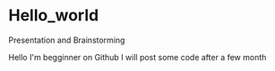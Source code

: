 # Hello_world
Presentation and Brainstorming

Hello I'm begginner on Github I will post some code after a few month
